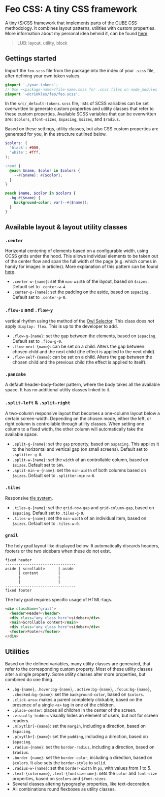 # Feo CSS: A tiny CSS framework

A tiny (S)CSS framework that implements parts of the [CUBE CSS](https://cube.fyi) methodology. It combines layout patterns, utilities with custom properties. More information about my personal idea behnid it, can be found [here](https://crinkle.dev/writing/my-css-architecture).

> LUB: layout, utility, block

## Gettings started

Import the `feo.scss` file from the package into the index of your `.scss` file, after defining your own token values.

```scss
@import './your-tokens';
// Use ~<package-name>/file-name.scss for .scss files on node_modules
@import '~@crinkles/feo/feo.scss';
```

In the `src/_default-tokens.scss` file, lists of SCSS variables can be set overwritten to generate custom properties and utility classes that refer to these custom properties. Available SCSS variables that can be overwritten are: `$colors`, `$font-sizes`, `$spacing`, `$sizes`, and `$radius`.

Based on these settings, utility classes, but also CSS custom properties are generated for you, in the structure outlined below.

```scss
$colors: (
  'black': #000,
  'white': #fff,
);

:root {
  @each $name, $color in $colors {
    --#{$name}: #{$color};
  }
}

@each $name, $color in $colors {
  .bg-#{$name} {
    background-color: var(--#{$name});
  }
}
```

## Available layout & layout utility classes

### `.center`

Horizontal centering of elements based on a configurable width, using CCSS grids under the hood. This allows individual elements to be taken out of the center flow and span the full width of the page (e.g. which comes in handy for images in articles). More explanation of this pattern can be found [here](https://crinkle.dev/writing/css-layout-patterns#dynamic-centered-layout).

- `.center-w-{name}`: set the `max-width` of the layout, based on `$sizes`. Default set to `.center-w-4`.
- `.center-p-{name}`: set the padding on the aside, based on `$spacing`.. Default set to `.center-p-0`.

### `.flow-x` and `.flow-y`

vertical rhythm using the method of the [Owl Selector](https://crinkle.dev/writing/an-ode-to-the-css-owl-selector). This class does _not_ apply `display: flex`. This is up to the developer to add.

- `.flow-g-{name}`: set the gap between the elements, based on `$spacing`. Default set to `.flow-g-0`.
- `.flow-next-{name}`: can be set on a child. Alters the gap between chosen child and the next child (the effect is applied to the next child).
- `.flow-self-{name}`: can be set on a child. Alters the gap between the chosen child and the previous child (the effect is applied to itself).

### `.pancake`

A default header-body-footer pattern, where the body takes all the available space. It has no additional utility classes linked to it.

### `.split-left` & `.split-right`

A two-column responsive layout that becomes a one-column layout below a certain screen-width. Depending on the chosen mode, either the left, or right column is controllable through utility classes. When setting one column to a fixed width, the other column will automatically take the available space.

- `.split-g-{name}`: set the `gap` property, based on `$spacing`. This applies it to the horizontal and vertical gap (on small screens). Default set to `.splitter-g-0`.
- `.split-w-{name}`: set the `width` of an controllable column, based on `$sizes`. Default set to `50%`.
- `.split-min-w-{name}`: set the `min-width` of both columns based on `$sizes`. Default set to `.splitter-min-w-0`.

### `.tiles`

Responsive [tile system](https://crinkle.dev/writing/css-layout-patterns#responsive-multi-column-grid-system).

- `.tiles-g-{name}`: set the `grid-row-gap` and `grid-column-gap`, based on `$spacing`. Default set to `.tiles-g-0`.
- `.tiles-w-{name}`: set the `min-width` of an individual item, based on `$sizes`. Default set to `.tiles-w-0`.

### `grail`

The holy grail layout like displayed below. It automatically discards headers, footers or the two sidebars when these do not exist.

```
fixed header
--------------------------------
aside | scrollable      | aside
      | content         |
      |                 |
      |                 |
--------------------------------
fixed footer
```

The holy grail requires specific usage of HTML-tags.

```html
<div className="grail">
  <header>Header</header>
  <div class="any class here">sidebar</div>
  <main>Scrollable content</main>
  <div class="any class here">sidebar</div>
  <footer>Footer</footer>
</div>
```

## Utilities

Based on the defined variables, many utility classes are generated, that refer to the corresponding custom property. Most of these utility classes alter a single property. Some utility classes alter more properties, but combined do one thing.

- `.bg-{name}`, `.hover:bg-{name}`, `.active:bg-{name}`, `.focus:bg-{name}`, `.checked:bg-{name}`: set the `background-color`, based on `$colors`.
- `.click-area`: makes a parent completely clickable, based on the presence of a single `<a>` tag in one of the children.
- `.place-center`: places all children in the center of the screen.
- `.visually-hidden`: visually hides an element of users, but not for screen readers.
- `.m[xytlbr]-{name}`: set the `margin`, including a direction, based on `$spacing`.
- `.p[xytlbr]-{name}`: set the `padding`, including a direction, based on `$spacing`.
- `.radius-{name}`: set the `border-radius`, including a direction, based on `$radius`.
- `.border-{name}`: set the `border-color`, including a direction, based on `$colors`. It also sets the `border-style` to `solid`.
- `.radius-w-{name}`: set the `border-width` in `px`, with values from 1 to 5.
- `.text-{colorname}`, `.text-{fontsizename}`: sets the `color` and `font-size` properties, based on `$colors` and `$font-sizes`.
- Several classes altering typography properties, like text-decoration.
- All combinations round flexboxes as utility classes.

